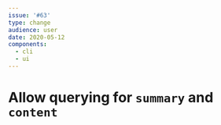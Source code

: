 ```yaml
---
issue: '#63'
type: change
audience: user
date: 2020-05-12
components:
  - cli
  - ui
---
```

# Allow querying for `summary` and `content`
